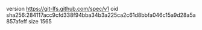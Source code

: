 version https://git-lfs.github.com/spec/v1
oid sha256:284117acc9cfd338f94bba34b3a225ca2c61d8bbfa046c15a9d28a5a857afeff
size 1565
